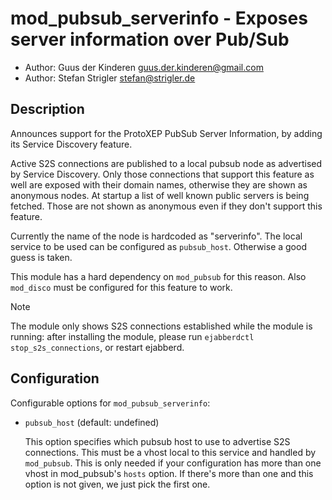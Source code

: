 mod_pubsub_serverinfo - Exposes server information over Pub/Sub
==============================================================

* Author: Guus der Kinderen <guus.der.kinderen@gmail.com>
* Author: Stefan Strigler <stefan@strigler.de>

Description
-----------

Announces support for the ProtoXEP PubSub Server Information, by adding
its Service Discovery feature.

Active S2S connections are published to a local pubsub node as advertised by
Service Discovery. Only those connections that support this feature as well are
exposed with their domain names, otherwise they are shown as anonymous nodes. At
startup a list of well known public servers is being fetched. Those are not
shown as anonymous even if they don't support this feature.

Currently the name of the node is hardcoded as "serverinfo". The local service
to be used can be configured as `pubsub_host`. Otherwise a good guess is taken.

This module has a hard dependency on `mod_pubsub` for this reason. Also
`mod_disco` must be configured for this feature to work.

> [!NOTE]
> The module only shows S2S connections established while the module is running:
> after installing the module, please run `ejabberdctl stop_s2s_connections`, or
> restart ejabberd.

Configuration
-------------

Configurable options for `mod_pubsub_serverinfo`:

- `pubsub_host` (default: undefined)

  This option specifies which pubsub host to use to advertise S2S connections.
  This must be a vhost local to this service and handled by `mod_pubsub`. This
  is only needed if your configuration has more than one vhost in mod_pubsub's
  `hosts` option. If there's more than one and this option is not given, we just
  pick the first one.
